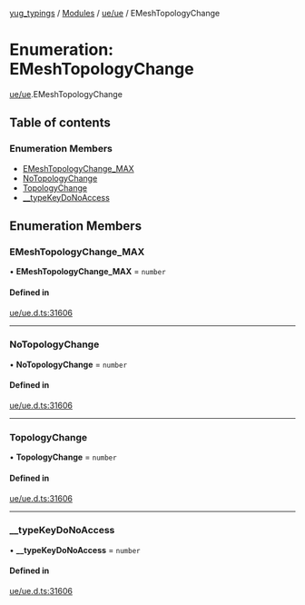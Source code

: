 [yug_typings](../README.md) / [Modules](../modules.md) / [ue/ue](../modules/ue_ue.md) / EMeshTopologyChange

# Enumeration: EMeshTopologyChange

[ue/ue](../modules/ue_ue.md).EMeshTopologyChange

## Table of contents

### Enumeration Members

- [EMeshTopologyChange\_MAX](ue_ue.EMeshTopologyChange.md#emeshtopologychange_max)
- [NoTopologyChange](ue_ue.EMeshTopologyChange.md#notopologychange)
- [TopologyChange](ue_ue.EMeshTopologyChange.md#topologychange)
- [\_\_typeKeyDoNoAccess](ue_ue.EMeshTopologyChange.md#__typekeydonoaccess)

## Enumeration Members

### EMeshTopologyChange\_MAX

• **EMeshTopologyChange\_MAX** = `number`

#### Defined in

[ue/ue.d.ts:31606](https://github.com/YugMetaverse/yug_typings/blob/25cad34/ue/ue.d.ts#L31606)

___

### NoTopologyChange

• **NoTopologyChange** = `number`

#### Defined in

[ue/ue.d.ts:31606](https://github.com/YugMetaverse/yug_typings/blob/25cad34/ue/ue.d.ts#L31606)

___

### TopologyChange

• **TopologyChange** = `number`

#### Defined in

[ue/ue.d.ts:31606](https://github.com/YugMetaverse/yug_typings/blob/25cad34/ue/ue.d.ts#L31606)

___

### \_\_typeKeyDoNoAccess

• **\_\_typeKeyDoNoAccess** = `number`

#### Defined in

[ue/ue.d.ts:31606](https://github.com/YugMetaverse/yug_typings/blob/25cad34/ue/ue.d.ts#L31606)
